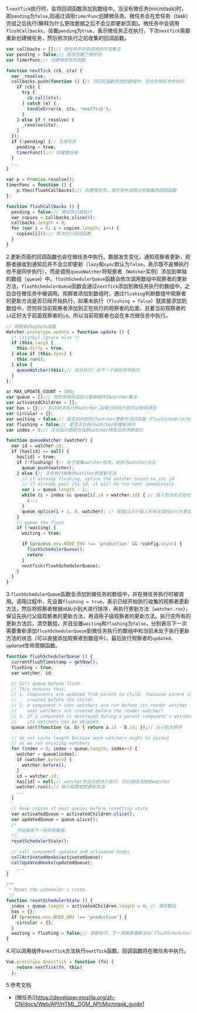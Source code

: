 1.`nextTick`执行时，会将回调函数添加到数组中。当没有微任务(microtask)时，即`panding`为`false`,则通过调用`timerFunc`创建微任务。微任务会在宏任务（task）完成之后执行(解释为什么更改数据之后不会立即更新页面)。微任务中会调用`flushCallbacks`，设置`pending`为`true`，表示微任务正在执行，下次`nextTick`需要重新创建微任务，然后依次执行之前收集的回调函数。

```javascript
var callbacks = [];// 微任务中将会调用的方法集合
var pending = false;// 是否创建了微任务
var timerFunc;// 创建微任务的函数
```
```javascript
function nextTick (cb, ctx) {
  var _resolve;
  callbacks.push(function () {// 将回到函数添加到数组中，将会在微任务中执行
    if (cb) {
      try {
        cb.call(ctx);
      } catch (e) {
        handleError(e, ctx, 'nextTick');
      }
    } else if (_resolve) {
      _resolve(ctx);
    }
  });
  if (!pending) {// 无微任务
    pending = true;
    timerFunc();// 创建微任务
  }
  ...
}
```
```javascript
var p = Promise.resolve();
timerFunc = function () {
    p.then(flushCallbacks);// 创建微任务，微任务中调用之前收集的回调函数
};
```
```javascript
function flushCallbacks () {
  pending = false;// 微任务已被执行
  var copies = callbacks.slice(0);
  callbacks.length = 0;
  for (var i = 0; i < copies.length; i++) {
    copies[i]();// 依次执行回调函数
  }
}
```

2.更新页面的回调函数也会在微任务中执行。数据发生变化，通知观察者更新，观察者接收到通知后并不会立即更新（`lazy`和`sync`默认为`false`，表示既不是懒执行也不是同步执行），而是调用`queueWatcher`将观察者（`Watcher`实例）添加到单独的数组（`queue`）中。`flushSchedulerQueue`函数会依次调用数组中观察者的更新方法，`flushSchedulerQueue`函数会通过`nextTick`添加到微任务执行的数组中，之后会在微任务中被调用。观察者添加到数组时，通过`flushing`判断数组中观察者的更新方法是否已经开始执行，如果未执行（`flushing = false`）就直接添加到数组中，否则将当前观察者添加到正在执行的观察者的后面，且要当前观察者的`id`正好大于前面观察者的`id`。所以当前观察者也会在本次微任务中执行。

```javascript
// 观察者的update函数
Watcher.prototype.update = function update () {
  /* istanbul ignore else */
  if (this.lazy) {
    this.dirty = true;
  } else if (this.sync) {
    this.run();
  } else {
    queueWatcher(this);// 异步执行，在下一个微任务中执行
  }
};
```

```javascript
ar MAX_UPDATE_COUNT = 100;
var queue = [];// 微任务中将会执行更新操作的watcher集合
var activatedChildren = [];
var has = {};// 标识尚未执行的watcher,如果已经执行就可以继续添加
var circular = {};
var waiting = false;// 是否将内部执行watcher更新方法的函数（flushSchedulerQueue）添加到nextTick的微任务中
var flushing = false;// 是否正在执行watcher的更新操作
var index = 0;// 正在执行更新方法的watcher所在队列中的索引
```

```javascript
function queueWatcher (watcher) {
  var id = watcher.id;
  if (has[id] == null) {
    has[id] = true;
    if (!flushing) {// 处于收集watcher状态，未执行watcher方法
      queue.push(watcher);
    } else {// 正在执行搜集的watcher的更新方法
      // if already flushing, splice the watcher based on its id
      // if already past its id, it will be run next immediately.
      var i = queue.length - 1;
      while (i > index && queue[i].id > watcher.id) { // 插入到当前正在处理的wacher后面，且正好id要大于前面id
        i--;
      }
      queue.splice(i + 1, 0, watcher); // 根据id大小插入到未处理的watch里面
    }
    // queue the flush
    if (!waiting) {
      waiting = true;

      if (process.env.NODE_ENV !== 'production' && !config.async) {
        flushSchedulerQueue();
        return
      }
      nextTick(flushSchedulerQueue);
    }
  }
}
```
3.`flushSchedulerQueue`函数会添加到微任务的数组中，并在微任务执行时被调用。调用过程中，先设置`flushing = true`，表示已经开始执行收集的观察者更新方法，然后将观察者根据id从小到大进行排序，再执行更新方法（`watcher.run`），保证先执行父级观察者的更新方法，再调用子级观察者的更新方法。执行完所有的更新方法后，清空数组，并且设置`waiting`和`flushing`为`false`，分别表示下一次需要重新添加`flushSchedulerQueue`到微任务执行的数组中和当前未处于执行更新方法的状态（可以直接添加观察者到数组中）。最后执行观察者的`updated`、`updated`生命周期函数。

```javascript
function flushSchedulerQueue () {
  currentFlushTimestamp = getNow();
  flushing = true;
  var watcher, id;

  // Sort queue before flush.
  // This ensures that:
  // 1. Components are updated from parent to child. (because parent is always
  //    created before the child)
  // 2. A component's user watchers are run before its render watcher (because
  //    user watchers are created before the render watcher)
  // 3. If a component is destroyed during a parent component's watcher run,
  //    its watchers can be skipped.
  queue.sort(function (a, b) { return a.id - b.id; });// 从小到大排序

  // do not cache length because more watchers might be pushed
  // as we run existing watchers
  for (index = 0; index < queue.length; index++) {
    watcher = queue[index];
    if (watcher.before) {
      watcher.before();
    }
    id = watcher.id;
    has[id] = null;// watcher方法已经进入执行，可以继续添加该watcher
    watcher.run();// 执行观察者的更新方法
    ...
  }

  // keep copies of post queues before resetting state
  var activatedQueue = activatedChildren.slice();
  var updatedQueue = queue.slice();
  /* 
    开始接收下一轮的观察者。
  */
  resetSchedulerState();

  // call component updated and activated hooks
  callActivatedHooks(activatedQueue);
  callUpdatedHooks(updatedQueue);
    ...
}
```
```javascript
/**
 * Reset the scheduler's state.
 */
function resetSchedulerState () {
  index = queue.length = activatedChildren.length = 0; // 清除数组
  has = {};
  if (process.env.NODE_ENV !== 'production') {
    circular = {};
  }
  waiting = flushing = false;// 更新标识，下一次需要重新添加`flushSchedulerQueue`到微任务执行的数组中，当前未处于执行更新方法的状态（可以直接添加观察者到数组中）
}
```
4.可以调用组件`$nextTick`方法执行`nextTick`函数，回调函数将在微任务中执行。

```javascript
Vue.prototype.$nextTick = function (fn) {
    return nextTick(fn, this)
  };
```

5.参考文档

- (微任务)[https://developer.mozilla.org/zh-CN/docs/Web/API/HTML_DOM_API/Microtask_guide]
